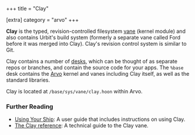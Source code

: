 +++
title = "Clay"

[extra]
category = "arvo"
+++

**Clay** is the typed, revision-controlled filesystem
[vane](/reference/glossary/vane) (kernel module) and also contains Urbit's build
system (formerly a separate vane called Ford before it was merged into Clay).
Clay's revision control system is similar to Git.

Clay contains a number of [desks](/reference/glossary/desk), which can be
thought of as separate repos or branches, and contain the source code for your
apps. The `%base` desk contains the [Arvo](/reference/glossary/arvo) kernel and
vanes including Clay itself, as well as the standard libraries.

Clay is located at `/base/sys/vane/clay.hoon` within Arvo.

### Further Reading

- [Using Your Ship](/using/os/filesystem): A user guide that includes
  instructions on using Clay.
- [The Clay reference](/reference/arvo/clay/clay): A technical guide to the Clay
  vane.
